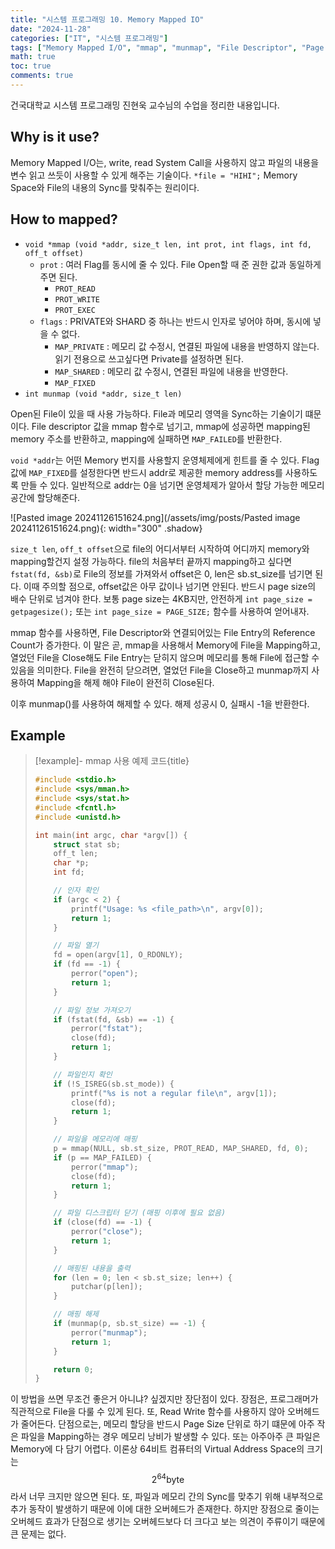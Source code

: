 ```yaml
---
title: "시스템 프로그래밍 10. Memory Mapped IO"
date: "2024-11-28"
categories: ["IT", "시스템 프로그래밍"]
tags: ["Memory Mapped I/O", "mmap", "munmap", "File Descriptor", "Page Size", "System Call", "프로그래밍", "장단점"]
math: true
toc: true
comments: true
---
```


건국대학교 시스템 프로그래밍 진현욱 교수님의 수업을 정리한 내용입니다.

## Why is it use?

Memory Mapped I/O는, write, read System Call을 사용하지 않고 파일의 내용을 변수 읽고 쓰듯이 사용할 수 있게 해주는 기술이다. `*file = "HIHI";` Memory Space와 File의 내용의 Sync를 맞춰주는 원리이다.

## How to mapped?

- `void *mmap (void *addr, size_t len, int prot, int flags, int fd, off_t offset)`
    - `prot` : 여러 Flag를 동시에 줄 수 있다. File Open할 때 준 권한 값과 동일하게 주면 된다.
        - `PROT_READ`
        - `PROT_WRITE`
        - `PROT_EXEC`
    - `flags` : PRIVATE와 SHARD 중 하나는 반드시 인자로 넣어야 하며, 동시에 넣을 수 없다.
        - `MAP_PRIVATE` : 메모리 값 수정시, 연결된 파일에 내용을 반영하지 않는다. 읽기 전용으로 쓰고싶다면 Private를 설정하면 된다.
        - `MAP_SHARED` : 메모리 값 수정시, 연결된 파일에 내용을 반영한다.
        - `MAP_FIXED`
- `int munmap (void *addr, size_t len)`

Open된 File이 있을 때 사용 가능하다. File과 메모리 영역을 Sync하는 기술이기 떄문이다. File descriptor 값을 mmap 함수로 넘기고, mmap에 성공하면 mapping된 memory 주소를 반환하고, mapping에 실패하면 `MAP_FAILED`를 반환한다.

`void *addr`는 어떤 Memory 번지를 사용할지 운영체제에게 힌트를 줄 수 있다. Flag 값에 `MAP_FIXED`를 설정한다면 반드시 addr로 제공한 memory address를 사용하도록 만들 수 있다. 일반적으로 addr는 0을 넘기면 운영체제가 알아서 할당 가능한 메모리 공간에 할당해준다.

![Pasted image 20241126151624.png](/assets/img/posts/Pasted image 20241126151624.png){: width="300" .shadow}

`size_t len`, `off_t offset`으로 file의 어디서부터 시작하여 어디까지 memory와 mapping할건지 설정 가능하다. file의 처음부터 끝까지 mapping하고 싶다면 `fstat(fd, &sb)`로 File의 정보를 가져와서 offset은 0, len은 sb.st_size를 넘기면 된다. 이때 주의할 점으로, offset값은 아무 값이나 넘기면 안된다. 반드시 page size의 배수 단위로 넘겨야 한다. 보통 page size는 4KB지만, 안전하게 `int page_size = getpagesize();` 또는  `int page_size = PAGE_SIZE;` 함수를 사용하여 얻어내자.

mmap 함수를 사용하면, File Descriptor와 연결되어있는 File Entry의 Reference Count가 증가한다. 이 말은 곧, mmap을 사용해서 Memory에 File을 Mapping하고, 열었던 File을 Close해도 File Entry는 닫히지 않으며 메모리를 통해 File에 접근할 수 있음을 의미한다. File을 완전히 닫으려면, 열었던 File을 Close하고 munmap까지 사용하여 Mapping을 해제 해야 File이 완전히 Close된다. 

이후 munmap()를 사용하여 해제할 수 있다. 해제 성공시 0, 실패시 -1을 반환한다.

## Example

> [!example]- mmap 사용 예제 코드{title}
> ```c
> #include <stdio.h>
> #include <sys/mman.h>
> #include <sys/stat.h>
> #include <fcntl.h>
> #include <unistd.h>
> 
> int main(int argc, char *argv[]) {
>     struct stat sb;
>     off_t len;
>     char *p;
>     int fd;
> 
>     // 인자 확인
>     if (argc < 2) {
>         printf("Usage: %s <file_path>\n", argv[0]);
>         return 1;
>     }
> 
>     // 파일 열기
>     fd = open(argv[1], O_RDONLY);
>     if (fd == -1) {
>         perror("open");
>         return 1;
>     }
> 
>     // 파일 정보 가져오기
>     if (fstat(fd, &sb) == -1) {
>         perror("fstat");
>         close(fd);
>         return 1;
>     }
> 
>     // 파일인지 확인
>     if (!S_ISREG(sb.st_mode)) {
>         printf("%s is not a regular file\n", argv[1]);
>         close(fd);
>         return 1;
>     }
> 
>     // 파일을 메모리에 매핑
>     p = mmap(NULL, sb.st_size, PROT_READ, MAP_SHARED, fd, 0);
>     if (p == MAP_FAILED) {
>         perror("mmap");
>         close(fd);
>         return 1;
>     }
> 
>     // 파일 디스크립터 닫기 (매핑 이후에 필요 없음)
>     if (close(fd) == -1) {
>         perror("close");
>         return 1;
>     }
> 
>     // 매핑된 내용을 출력
>     for (len = 0; len < sb.st_size; len++) {
>         putchar(p[len]);
>     }
> 
>     // 매핑 해제
>     if (munmap(p, sb.st_size) == -1) {
>         perror("munmap");
>         return 1;
>     }
> 
>     return 0;
> }
> ```

이 방법을 쓰면 무조건 좋은거 아니냐? 싶겠지만 장단점이 있다. 장점은, 프로그래머가 직관적으로 File을 다룰 수 있게 된다. 또, Read Write 함수를 사용하지 않아 오버헤드가 줄어든다. 단점으로는, 메모리 할당을 반드시 Page Size 단위로 하기 떄문에 아주 작은 파일을 Mapping하는 경우 메모리 낭비가 발생할 수 있다. 또는 아주아주 큰 파일은 Memory에 다 담기 어렵다. 이론상 64비트 컴퓨터의 Virtual Address Space의 크기는 $$2^{64}\text{byte}$$라서 너무 크지만 않으면 된다. 또, 파일과 메모리 간의 Sync를 맞추기 위해 내부적으로 추가 동작이 발생하기 때문에 이에 대한 오버헤드가 존재한다. 하지만 장점으로 줄이는 오버헤드 효과가 단점으로 생기는 오버헤드보다 더 크다고 보는 의견이 주류이기 때문에 큰 문제는 없다.